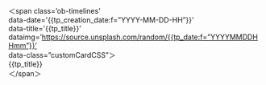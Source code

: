 


＜span class=’ob-timelines’  
data-date='{{tp_creation_date:f=”YYYY-MM-DD-HH”}}’  
data-title='{{tp_title}}’  
dataimg=’https://source.unsplash.com/random/{{tp_date:f=”YYYYMMDDHHmm”}}’  
data-class=”customCardCSS”＞  
{{tp_title}}  
＜/span＞